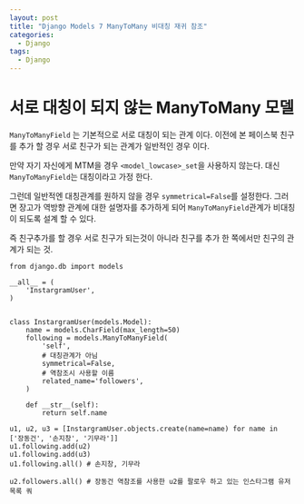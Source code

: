 ```yaml
---
layout: post
title: "Django Models 7 ManyToMany 비대칭 재귀 참조"
categories:
  - Django
tags:
  - Django
---
```


# 서로 대칭이 되지 않는 ManyToMany 모델

`ManyToManyField` 는 기본적으로 서로 대칭이 되는 관계 이다. 이전에 본 페이스북 친구를 추가 할 경우 서로 친구가 되는 관계가 일반적인 경우 이다.

만약 자기 자신에게 MTM을 경우 `<model_lowcase>_set`을 사용하지 않는다. 대신 `ManyToManyField`는 대칭이라고 가정 한다. 

그런데 일반적엔 대칭관계를 원하지 않을 경우 `symmetrical=False`를 설정한다. 그러면 장고가 역방향 관계에 대한 설명자를 추가하게 되어 `ManyToManyField`관계가 비대칭이 되도록 설계 할 수 있다.

즉 친구추가를 할 경우 서로 친구가 되는것이 아니라 친구를 추가 한 쪽에서만 친구의 관계가 되는 것.

```
from django.db import models

__all__ = (
    'InstargramUser',
)


class InstargramUser(models.Model):
    name = models.CharField(max_length=50)
    following = models.ManyToManyField(
        'self',
        # 대칭관계가 아님
        symmetrical=False,
        # 역참조시 사용할 이름
        related_name='followers',
    )

    def __str__(self):
        return self.name
```
```
u1, u2, u3 = [InstargramUser.objects.create(name=name) for name in ['장동건', '손지창', '기무라']]
u1.following.add(u2)
u1.following.add(u3)
u1.following.all() # 손지창, 기무라

u2.followers.all() # 장동건 역참조를 사용한 u2를 팔로우 하고 있는 인스타그램 유저 목록 쿼

```